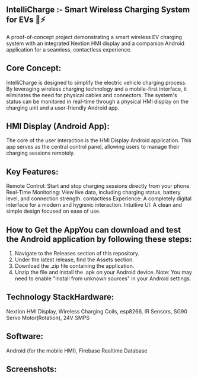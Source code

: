 ## IntelliCharge :- Smart Wireless Charging System for EVs 🚗⚡
A proof-of-concept project demonstrating a smart wireless EV charging system with an integrated Nextion HMI display and a companion Android application for a seamless, contactless experience.

## Core Concept:
IntelliCharge is designed to simplify the electric vehicle charging process. By leveraging wireless charging technology and a mobile-first interface, it eliminates the need for physical cables and connectors. The system's status can be monitored in real-time through a physical HMI display on the charging unit and a user-friendly Android app.

## HMI Display (Android App):
The core of the user interaction is the HMI Display Android application. This app serves as the central control panel, allowing users to manage their charging sessions remotely.

## Key Features:
Remote Control: Start and stop charging sessions directly from your phone.
Real-Time Monitoring: View live data, including charging status, battery level, and connection strength.
contactless Experience: A completely digital interface for a modern and hygienic interaction. 
Intuitive UI: A clean and simple design focused on ease of use. 

## How to Get the AppYou can download and test the Android application by following these steps:
1) Navigate to the Releases section of this repository.
2) Under the latest release, find the Assets section.
3) Download the .zip file containing the application.
4) Unzip the file and install the .apk on your Android device.
   Note: You may need to enable "Install from unknown sources" in your Android settings.

## Technology StackHardware: 
Nextion HMI Display, Wireless Charging Coils, esp8266, IR Sensors, SG90 Servo Motor(Rotation), 24V SMPS

## Software:
Android (for the mobile HMI), Firebase Realtime Database

## Screenshots:
